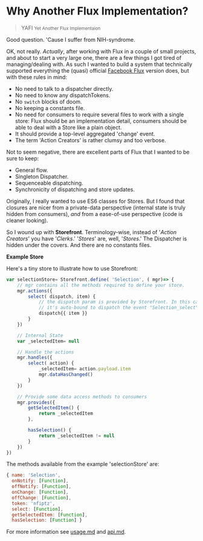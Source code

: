 # Why Another Flux Implementation?

> YAFI <small>Yet Another Flux Implementaion</small>

Good question. 'Cause I suffer from NIH-syndrome.

OK, not really. _Actually_, after working with Flux in a couple of small projects, and about to start a very large one, there are a few things I got tired of managing/dealing with. As such I wanted to build a system that technically supported everything the (quasi) official [Facebook Flux]() version does, but with these rules in mind:

- No need to talk to a dispatcher directly.
- No need to know any dispatchTokens.
- No `switch` blocks of doom.
- No keeping a constants file.
- No need for consumers to require several files to work with a single store: Flux should be an implementation detail, consumers should be able to deal with a Store like a plain object.
- It should provide a top-level aggregated 'change' event.
- The term 'Action Creators' is rather clumsy and too verbose.

Not to seem negative, there are excellent parts of Flux that I wanted to be sure to keep:

- General flow.
- Singleton Dispatcher.
- Sequenceable dispatching.
- Synchronicity of dispatching and store updates.

Originally, I really wanted to use ES6 classes for Stores. But I found that closures are nicer from a private-data perspective (internal state is truly hidden from consumers), _and_ from a ease-of-use perspective (code is cleaner looking).

So I wound up with **Storefront**. Terminology-wise, instead of '_Action Creators_' you have '_Clerks_.' '_Stores_' are, well, '_Stores_.' The Dispatcher is hidden under the covers. And there are no constants files.

**Example Store**

Here's a tiny store to illustrate how to use Storefront:

```javascript
var selectionStore= Storefront.define( 'Selection', ( mgr)=> {
    // mgr contains all the methods required to define your store.
    mgr.actions({
        select( dispatch, item) {
            // the dispatch param is provided by Storefront. In this case,
            // it's auto-bound to dispatch the event "Selection_select"
            dispatch{{ item }}
        }
    })

    // Internal State
    var _selectedItem= null

    // Handle the actions
    mgr.handles({
        select( action) {
            _selectedItem= action.payload.item
            mgr.dataHasChanged()
        }
    })

    // Provide some data access methods to consumers
    mgr.provides({
        getSelectedItem() {
            return _selectedItem
        },

        hasSelection() {
            return _selectedItem != null
        }
    })
})
```

The methods available from the example 'selectionStore' are:

```javascript
{ name: 'Selection',
  onNotify: [Function],
  offNotify: [Function],
  onChange: [Function],
  offChange: [Function],
  token: 'nfiptz',
  select: [Function],
  getSelectedItem: [Function],
  hasSelection: [Function] }
```

For more information see [usage.md]() and [api.md]().

[Facebook Flux]: http://facebook.github.io/flux/docs/overview.html
[usage.md]: https://github.com/elucidata/storefront/blob/master/docs/usage.md
[api.md]: https://github.com/elucidata/storefront/blob/master/docs/api.md
